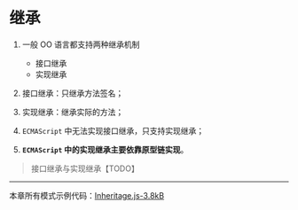 # 继承
1. 一般 OO 语言都支持两种继承机制
    * 接口继承
    * 实现继承

2. 接口继承：只继承方法签名；

3. 实现继承：继承实际的方法；

4. `ECMAScript` 中无法实现接口继承，只支持实现继承；

5. **`ECMAScript` 中的实现继承主要依靠原型链实现**。

> 接口继承与实现继承【TODO】

---
本章所有模式示例代码：[Inheritage.js-3.8kB][2]

  [2]: http://static.zybuluo.com/yangfch3/zbjdbbuto5tpm2x96ht93zgm/Inheritage.js
